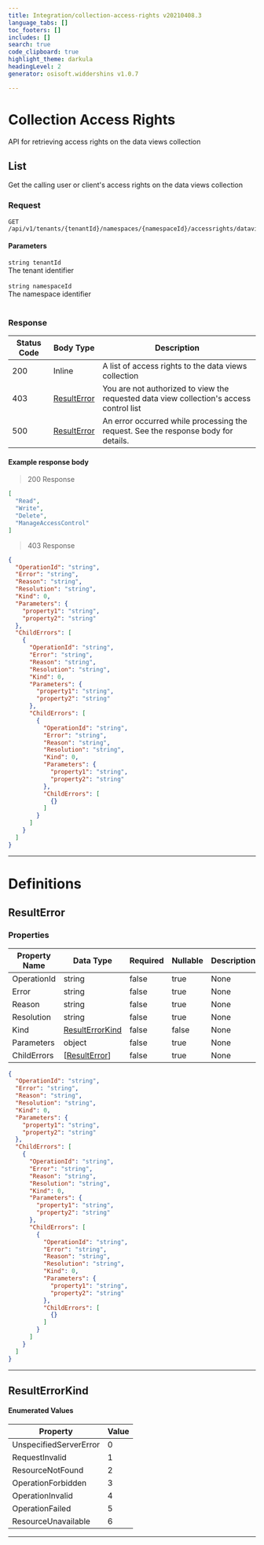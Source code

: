 ```yaml
---
title: Integration/collection-access-rights v20210408.3
language_tabs: []
toc_footers: []
includes: []
search: true
code_clipboard: true
highlight_theme: darkula
headingLevel: 2
generator: osisoft.widdershins v1.0.7

---
```


# Collection Access Rights
API for retrieving access rights on the data views collection

## List

<a id="opIdCollectionAccessRights_List"></a>

Get the calling user or client's access rights on the data views collection

### Request
```text 
GET /api/v1/tenants/{tenantId}/namespaces/{namespaceId}/accessrights/dataviews
```

#### Parameters

`string tenantId`
<br/>The tenant identifier<br/><br/>`string namespaceId`
<br/>The namespace identifier<br/><br/>

### Response

|Status Code|Body Type|Description|
|---|---|---|
|200|Inline|A list of access rights to the data views collection|
|403|[ResultError](#schemaresulterror)|You are not authorized to view the requested data view collection's access control list|
|500|[ResultError](#schemaresulterror)|An error occurred while processing the request. See the response body for details.|

#### Example response body
> 200 Response

```json
[
  "Read",
  "Write",
  "Delete",
  "ManageAccessControl"
]
```

> 403 Response

```json
{
  "OperationId": "string",
  "Error": "string",
  "Reason": "string",
  "Resolution": "string",
  "Kind": 0,
  "Parameters": {
    "property1": "string",
    "property2": "string"
  },
  "ChildErrors": [
    {
      "OperationId": "string",
      "Error": "string",
      "Reason": "string",
      "Resolution": "string",
      "Kind": 0,
      "Parameters": {
        "property1": "string",
        "property2": "string"
      },
      "ChildErrors": [
        {
          "OperationId": "string",
          "Error": "string",
          "Reason": "string",
          "Resolution": "string",
          "Kind": 0,
          "Parameters": {
            "property1": "string",
            "property2": "string"
          },
          "ChildErrors": [
            {}
          ]
        }
      ]
    }
  ]
}
```

---
# Definitions

## ResultError

<a id="schemaresulterror"></a>
<a id="schema_ResultError"></a>
<a id="tocSresulterror"></a>
<a id="tocsresulterror"></a>

### Properties

|Property Name|Data Type|Required|Nullable|Description|
|---|---|---|---|---|
|OperationId|string|false|true|None|
|Error|string|false|true|None|
|Reason|string|false|true|None|
|Resolution|string|false|true|None|
|Kind|[ResultErrorKind](#schemaresulterrorkind)|false|false|None|
|Parameters|object|false|true|None|
|ChildErrors|[[ResultError](#schemaresulterror)]|false|true|None|

```json
{
  "OperationId": "string",
  "Error": "string",
  "Reason": "string",
  "Resolution": "string",
  "Kind": 0,
  "Parameters": {
    "property1": "string",
    "property2": "string"
  },
  "ChildErrors": [
    {
      "OperationId": "string",
      "Error": "string",
      "Reason": "string",
      "Resolution": "string",
      "Kind": 0,
      "Parameters": {
        "property1": "string",
        "property2": "string"
      },
      "ChildErrors": [
        {
          "OperationId": "string",
          "Error": "string",
          "Reason": "string",
          "Resolution": "string",
          "Kind": 0,
          "Parameters": {
            "property1": "string",
            "property2": "string"
          },
          "ChildErrors": [
            {}
          ]
        }
      ]
    }
  ]
}

```

---

## ResultErrorKind

<a id="schemaresulterrorkind"></a>
<a id="schema_ResultErrorKind"></a>
<a id="tocSresulterrorkind"></a>
<a id="tocsresulterrorkind"></a>

#### Enumerated Values

|Property|Value|
|---|---|
|UnspecifiedServerError|0|
|RequestInvalid|1|
|ResourceNotFound|2|
|OperationForbidden|3|
|OperationInvalid|4|
|OperationFailed|5|
|ResourceUnavailable|6|

---

